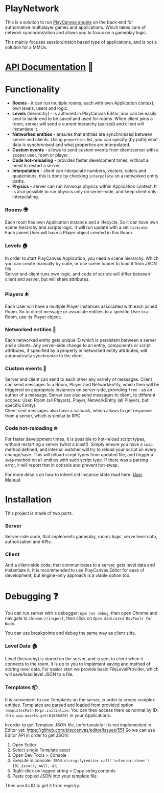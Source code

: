# PlayNetwork

This is a solution to run [PlayCanvas engine](https://github.com/playcanvas/engine) on the back-end for authoritative multiplayer games and applications. Which takes care of network synchronization and allows you to focus on a gameplay logic.

This mainly focuses session/match based type of applications, and is not a solution for a MMOs.

# [API Documentation](./docs/) 📄

# Functionality

* **Rooms** - it can run multiple rooms, each with own Application context, own levels, users and logic.
* **Levels** (hierarchy) - is authored in PlayCanvas Editor, and can be easily sent to back-end to be saved and used for rooms. When client joins a room, server will send a current hierarchy (parsed) and client will instantiate it.
* **Networked entities** - ensures that entities are synchronised between server and clients. Using `properties` list, you can specify (by path) what data is synchronised and what properties are interpolated.
* **Custom events** - allows to send custom events from client/server with a scope: user, room or player.
* **Code hot-reloading** - provides faster development times, without a need to restart a server.
* **Interpolation** - client can interpolate numbers, vectors, colors and quaternions, this is done by checking `interpolate` on a networked entity paths.
* **Physics** - server can run Ammo.js physics within Application context. It is also possible to run physics only on server-side, and keep client only interpolating.

### Rooms 🌍

Each room has own Application instance and a lifecycle. So it can have own scene hierarchy and scripts logic. It will run update with a set `tickrate`. Each joined User will have a Player object created in this Room.

### Levels 🏠

In order to start PlayCanvas Application, you need a scene hierarchy. Which you can create manually by code, or use scene loader to load it from JSON file.  
Server and client runs own logic, and code of scripts will differ between client and server, but will share attributes.

### Players ⛹️

Each User will have a multiple Player instances associated with each joined Room. So to direct message or associate entities to a specific User in a Room, use its Player object.

### Networked entities 🏀

Each networked entity gets unique ID which is persistent between a server and a clients. Any server-side change to an entity, components or script attributes, if specified by a property in networked entity attributes, will automatically synchronize to the client.

### Custom events 📨

Server and client can send to each other any variety of messages. Client can send messages to a Room, Player and NetworkEntity, which then will be triggered on appropriate instances on server-side, providing `from` - as an author of a message. Server can also send messages to client, to different scopes: User, Room (all Players), Player, NetworkEntity (all Players, but specific Entity).  
Client sent messages also have a callback, which allows to get response from a server, which is similar to RPC.

### Code hot-reloading 🔥

For faster development times, it is possible to hot-reload script types, without restarting a server (what a blast!). Simply ensure you have a `swap` method defined, and internal watcher will try to reload your script on every change/save. This will reload script types from updated file, and trigger a `swap` method on all entities with such script type. If there was a parsing error, it will report that in console and prevent hot-swap.

For more details on how to inherit old instance state read here: [User Manual](https://developer.playcanvas.com/en/user-manual/scripting/hot-reloading/).

# Installation

This project is made of two parts.

### Server

Server-side code, that implements gameplay, rooms logic, serve level data, authorization and APIs.

### Client

And a client-side code, that communicates to a server, gets level data and instantiate it. It is recommended to use PlayCanvas Editor for ease of development, but engine-only approach is a viable option too.

# Debugging ❓

You can run server with a debugger: `npm run debug`, then open Chrome and navigate to `chrome://inspect`, then click on `Open dedicated DevTools for Node`.

You can use breakpoints and debug the same way as client side.

### Level Data 🏠

Level (hierarchy) is stored on the server, and is sent to client when it connects to the room. It is up to you to implement saving and method of storing level data. For easier start we provide basic FileLevelProvider, which will save/load level JSON to a file.

### Templates 📦

It is convenient to use Templates on the server, in order to create complex entities. Templates are parsed and loaded from provided option `templatesPath` to `pn.initialize`. You can then access them as normal by ID: `this.app.assets.get(61886320)` in your Applications.

In order to get Template JSON file, unfortunately it is not implemented in Editor yet: https://github.com/playcanvas/editor/issues/551
So we can use Editor API in order to get JSON:

1. Open Editor
2. Select single Template asset
3. Open Dev Tools > Console
4. Execute in console: `JSON.stringify(editor.call('selector:items')[0].json(), null, 4)`;
5. Right-click on logged string > Copy string contents
6. Paste copied JSON into your template file.

Then use its ID to get it from registry.
